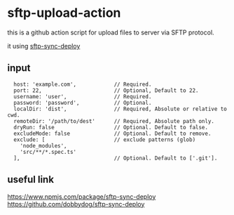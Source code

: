 # sftp-upload-action

this is a github action script for upload files to server via SFTP protocol.

it using [sftp-sync-deploy](https://www.npmjs.com/package/sftp-sync-deploy)


## input

```
  host: 'example.com',            // Required.
  port: 22,                       // Optional, Default to 22.
  username: 'user',               // Required.
  password: 'password',           // Optional.
  localDir: 'dist',               // Required, Absolute or relative to cwd.
  remoteDir: '/path/to/dest'      // Required, Absolute path only.
  dryRun: false                   // Optional. Default to false.
  excludeMode: false              // Optional. Default to remove.
  exclude: [                      // exclude patterns (glob)
    'node_modules',
    'src/**/*.spec.ts'
  ],                              // Optional. Default to ['.git'].
```

## useful link

<https://www.npmjs.com/package/sftp-sync-deploy>
<https://github.com/dobbydog/sftp-sync-deploy>